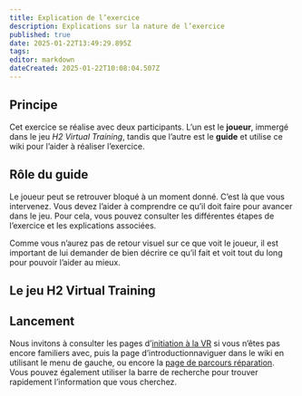 ```yaml
---
title: Explication de l’exercice
description: Explications sur la nature de l’exercice
published: true
date: 2025-01-22T13:49:29.895Z
tags: 
editor: markdown
dateCreated: 2025-01-22T10:08:04.507Z
---
```


## Principe

Cet exercice se réalise avec deux participants. L’un est le **joueur**, immergé dans le jeu _H2 Virtual Training_, tandis que l’autre est le **guide** et utilise ce wiki pour l’aider à réaliser l’exercice.

## Rôle du guide

Le joueur peut se retrouver bloqué à un moment donné. C’est là que vous intervenez. Vous devez l’aider à comprendre ce qu’il doit faire pour avancer dans le jeu. Pour cela, vous pouvez consulter les différentes étapes de l’exercice et les explications associées.

Comme vous n’aurez pas de retour visuel sur ce que voit le joueur, il est important de lui demander de bien décrire ce qu’il fait et voit tout du long pour pouvoir l’aider au mieux.

## Le jeu H2 Virtual Training



## Lancement

Nous invitons à consulter les pages d’[initiation à la VR](/fr/introduction/initiation_vr) si vous n’êtes pas encore familiers avec, puis la page d’introductionnaviguer dans le wiki en utilisant le menu de gauche, ou encore la [page de parcours réparation](../?).
Vous pouvez également utiliser la barre de recherche pour trouver rapidement l’information que vous cherchez.